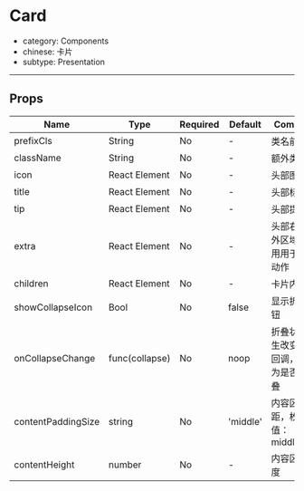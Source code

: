 # Card

- category: Components
- chinese: 卡片
- subtype: Presentation

---

## Props

| Name | Type | Required | Default | Comments |
|---|---|---|---|---|
| prefixCls | String | No | - | 类名前缀 |
| className | String | No | - | 额外类名 |
| icon | React Element | No | - | 头部图标 |
| title | React Element | No | - | 头部标题 |
| tip | React Element | No | - | 头部提示 |
| extra | React Element | No | - | 头部右侧额外区域，通用用于放置动作 |
| children | React Element | No | - | 卡片内容 |
| showCollapseIcon | Bool | No | false | 显示折叠按钮 |
| onCollapseChange | func(collapse) | No | noop | 折叠状态发生改变时的回调，参数为是否被折叠 |
| contentPaddingSize | string | No | 'middle' | 内容区间距，枚举值：middle/none |
| contentHeight | number | No | - | 内容区域高度
